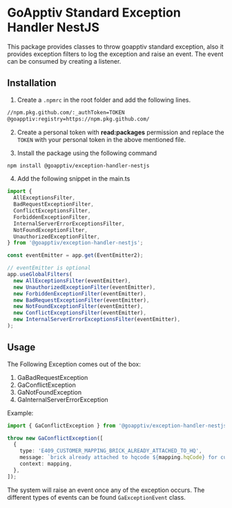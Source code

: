 # GoApptiv Standard Exception Handler NestJS

This package provides classes to throw goapptiv standard exception, also it provides exception filters to log the exception and raise an event. The event can be consumed by creating a listener.

## Installation

1. Create a `.npmrc` in the root folder and add the following lines.

```bash
//npm.pkg.github.com/:_authToken=TOKEN
@goapptiv:registry=https://npm.pkg.github.com/
```

2. Create a personal token with **read:packages** permission and replace the `TOKEN` with your personal token in the above mentioned file.

3. Install the package using the following command

```bash
npm install @goapptiv/exception-handler-nestjs
```

4. Add the following snippet in the main.ts

```ts
import {
  AllExceptionsFilter,
  BadRequestExceptionFilter,
  ConflictExceptionsFilter,
  ForbiddenExceptionFilter,
  InternalServerErrorExceptionsFilter,
  NotFoundExceptionFilter,
  UnauthorizedExceptionFilter,
} from '@goapptiv/exception-handler-nestjs';

const eventEmitter = app.get(EventEmitter2);

// eventEmitter is optional
app.useGlobalFilters(
  new AllExceptionsFilter(eventEmitter),
  new UnauthorizedExceptionFilter(eventEmitter),
  new ForbiddenExceptionFilter(eventEmitter),
  new BadRequestExceptionFilter(eventEmitter),
  new NotFoundExceptionFilter(eventEmitter),
  new ConflictExceptionsFilter(eventEmitter),
  new InternalServerErrorExceptionsFilter(eventEmitter),
);
```

## Usage

The Following Exception comes out of the box:

1. GaBadRequestException
2. GaConflictException
3. GaNotFoundException
4. GaInternalServerErrorException

Example:

```ts
import { GaConflictException } from '@goapptiv/exception-handler-nestjs';

throw new GaConflictException([
  {
    type: 'E409_CUSTOMER_MAPPING_BRICK_ALREADY_ATTACHED_TO_HQ',
    message: `brick already attached to hqcode ${mapping.hqCode} for customer ${customer._id}, source: ${mapping.source}`,
    context: mapping,
  },
]);
```

The system will raise an event once any of the exception occurs. The different types of events can be found `GaExceptionEvent` class.
